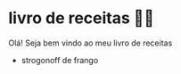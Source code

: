 # livro de receitas :man_cook:



Olá! Seja bem vindo ao meu livro de receitas 

- strogonoff de frango 


